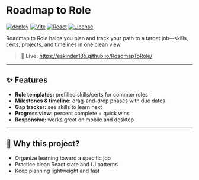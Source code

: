 # Roadmap to Role

[![deploy](https://img.shields.io/badge/Live_Demo-Open-blue)](https://eskinder185.github.io/RoadmapToRole/)
[![Vite](https://img.shields.io/badge/Built%20with-Vite-646CFF.svg)](https://vitejs.dev/)
[![React](https://img.shields.io/badge/React-18-61DAFB.svg)](https://react.dev/)
[![License](https://img.shields.io/badge/License-MIT-green.svg)](#license)

Roadmap to Role helps you plan and track your path to a target job—skills, certs, projects, and timelines in one clean view.

> 🔗 **Live:** https://eskinder185.github.io/RoadmapToRole/

---

## ✨ Features
- **Role templates:** prefilled skills/certs for common roles
- **Milestones & timeline:** drag-and-drop phases with due dates
- **Gap tracker:** see skills to learn next
- **Progress view:** percent complete + quick wins
- **Responsive:** works great on mobile and desktop

---

## 🧠 Why this project?
- Organize learning toward a specific job
- Practice clean React state and UI patterns
- Keep planning lightweight and fast

